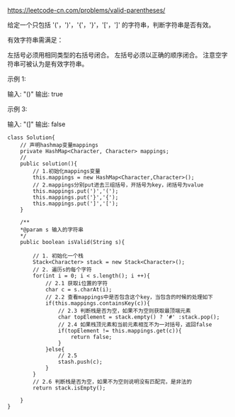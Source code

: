 https://leetcode-cn.com/problems/valid-parentheses/

给定一个只包括 '('，')'，'{'，'}'，'['，']' 的字符串，判断字符串是否有效。

有效字符串需满足：

左括号必须用相同类型的右括号闭合。
左括号必须以正确的顺序闭合。
注意空字符串可被认为是有效字符串。

示例 1:

输入: "()"
输出: true

示例 3:

输入: "(]"
输出: false

```
class Solution{
    // 声明hashmap变量mappings
    private HashMap<Character, Character> mappings;
    // 
    public solution(){
        // 1.初始化mappings变量
        this.mappings = new HashMap<Character,Character>();
        // 2.mappings分别put进去三组括号，开括号为key，闭括号为value
        this.mappings.put(')','(');
        this.mappings.put('}','{');
        this.mappings.put(']','[');
    }

    /**
    *@param s 输入的字符串
    */
    public boolean isValid(String s){

        // 1. 初始化一个栈
        Stack<Character> stack = new Stack<Character>();
        // 2. 遍历s的每个字符
        for(int i = 0; i < s.length(); i ++){
            // 2.1 获取i位置的字符
            char c = s.charAt(i);
            // 2.2 查看mappings中是否包含这个key，当包含的时候的处理如下
            if(this.mappings.containsKey(c)){
                // 2.3 判断栈是否为空，如果不为空则获取最顶端元素
                char topElement = stack.empty() ? '#' :stack.pop(); 
                // 2.4 如果栈顶元素和当前元素相互不为一对括号，返回false
                if(topElement != this.mappings.get(c)){
                    return false;
                }
            }else{
                // 2.5
                stash.push(c);
            }   
        }
        // 2.6 判断栈是否为空，如果不为空则说明没有匹配完，是非法的
        return stack.isEmpty();

    }
}
```
